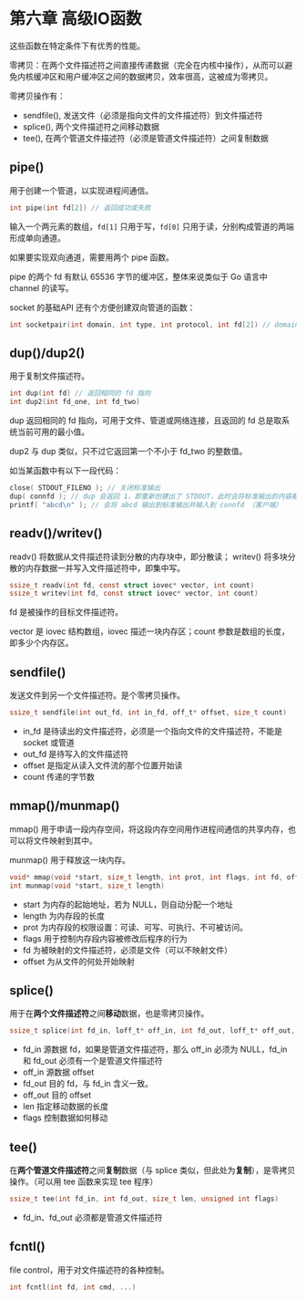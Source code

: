 # 第六章 高级IO函数

这些函数在特定条件下有优秀的性能。


零拷贝：在两个文件描述符之间直接传递数据（完全在内核中操作），从而可以避免内核缓冲区和用户缓冲区之间的数据拷贝，效率很高，这被成为零拷贝。

零拷贝操作有：

- sendfile(), 发送文件（必须是指向文件的文件描述符）到文件描述符
- splice(), 两个文件描述符之间移动数据
- tee(), 在两个管道文件描述符（必须是管道文件描述符）之间复制数据

## pipe()

用于创建一个管道，以实现进程间通信。

```c
int pipe(int fd[2]) // 返回成功或失败
```

输入一个两元素的数组，`fd[1]` 只用于写，`fd[0]` 只用于读，分别构成管道的两端形成单向通道。

如果要实现双向通道，需要用两个 pipe 函数。

pipe 的两个 fd 有默认 65536 字节的缓冲区，整体来说类似于 Go 语言中 channel 的读写。

socket 的基础API 还有个方便创建双向管道的函数：
```c
int socketpair(int domain, int type, int protocol, int fd[2]) // domain 只可是本地的 AF_UNIX 协议族（本地文件用）
```

## dup()/dup2()

用于复制文件描述符。

```c
int dup(int fd) // 返回相同的 fd 指向
int dup2(int fd_one, int fd_two)
```

dup 返回相同的 fd 指向，可用于文件、管道或网络连接，且返回的 fd 总是取系统当前可用的最小值。

dup2 与 dup 类似，只不过它返回第一个不小于 fd_two 的整数值。

如当某函数中有以下一段代码：
```c
close( STDOUT_FILENO ); // 关闭标准输出
dup( connfd ); // dup 会返回 1，即重新创建出了 STDOUT，此时会将标准输出的内容都输入到 connfd
printf( "abcd\n" ); // 会将 abcd 输出到标准输出并输入到 connfd （客户端）
```

## readv()/writev()

readv() 将数据从文件描述符读到分散的内存块中，即分散读；
writev() 将多块分散的内存数据一并写入文件描述符中，即集中写。

```c
ssize_t readv(int fd, const struct iovec* vector, int count)
ssize_t writev(int fd, const struct iovec* vector, int count)
```

fd 是被操作的目标文件描述符。

vector 是 iovec 结构数组，iovec 描述一块内存区；count 参数是数组的长度，即多少个内存区。

## sendfile()

发送文件到另一个文件描述符。是个零拷贝操作。

```c
ssize_t sendfile(int out_fd, int in_fd, off_t* offset, size_t count)
```

- in_fd 是待读出的文件描述符，必须是一个指向文件的文件描述符，不能是 socket 或管道
- out_fd 是待写入的文件描述符
- offset 是指定从读入文件流的那个位置开始读
- count 传递的字节数

## mmap()/munmap()

mmap() 用于申请一段内存空间，将这段内存空间用作进程间通信的共享内存，也可以将文件映射到其中。

munmap() 用于释放这一块内存。

```c
void* mmap(void *start, size_t length, int prot, int flags, int fd, off_t offset) // 返回目标内存区域的指针
int munmap(void *start, size_t length)
```

- start 为内存的起始地址，若为 NULL，则自动分配一个地址
- length 为内存段的长度
- prot 为内存段的权限设置：可读、可写、可执行、不可被访问。
- flags 用于控制内存段内容被修改后程序的行为
- fd 为被映射的文件描述符，必须是文件（可以不映射文件）
- offset 为从文件的何处开始映射

## splice()

用于在**两个文件描述符**之间**移动**数据，也是零拷贝操作。

```c
ssize_t splice(int fd_in, loff_t* off_in, int fd_out, loff_t* off_out, size_t len, unsigned int flags)
```

- fd_in 源数据 fd，如果是管道文件描述符，那么 off_in 必须为 NULL，fd_in 和 fd_out 必须有一个是管道文件描述符
- off_in 源数据 offset
- fd_out 目的 fd，与 fd_in 含义一致。
- off_out 目的 offset
- len 指定移动数据的长度
- flags 控制数据如何移动

## tee()

在**两个管道文件描述符**之间**复制**数据（与 splice 类似，但此处为**复制**），是零拷贝操作。（可以用 tee 函数来实现 tee 程序）

```c
ssize_t tee(int fd_in, int fd_out, size_t len, unsigned int flags)
```

- fd_in、fd_out 必须都是管道文件描述符

## fcntl()

file control，用于对文件描述符的各种控制。

```C
int fcntl(int fd, int cmd, ...)
```